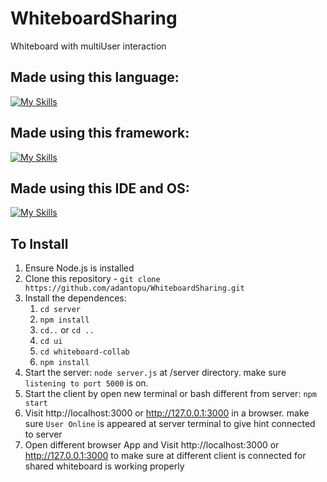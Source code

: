 # WhiteboardSharing
 Whiteboard with multiUser interaction

 
## Made using this language:
[![My Skills](https://skillicons.dev/icons?i=js,html,css)](https://skillicons.dev)

## Made using this framework:
[![My Skills](https://skillicons.dev/icons?i=nodejs,tailwind,npm,react,express)](https://skillicons.dev)

## Made using this IDE and OS:
[![My Skills](https://skillicons.dev/icons?i=vscodium,mint)](https://skillicons.dev)


## To Install

1. Ensure Node.js is installed
2. Clone this repository - `git clone https://github.com/adantopu/WhiteboardSharing.git`
3. Install the dependences:
    1. `cd server`
    2. `npm install`
    3. `cd..` or `cd ..`
    4. `cd ui`
    5. `cd whiteboard-collab`
    6. `npm install`
4. Start the server: `node server.js` at /server directory. make sure `listening to port 5000` is on.
5. Start the client by open new terminal or bash different from server: `npm start`
6. Visit http://localhost:3000 or http://127.0.0.1:3000 in a browser. make sure `User Online` is appeared at server terminal to give hint connected to server
7. Open different browser App and Visit http://localhost:3000 or http://127.0.0.1:3000 to make sure at different client is connected for shared whiteboard is working properly
